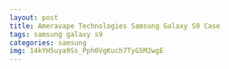 ```yaml
---
layout: post
title: Ameravape Technologies Samsung Galaxy S9 Case
tags: samsung galaxy s9
categories: samsung
img: 14kYH5uya9Ss_Pph0VgKuch7TyG5M2wgE
---
```

